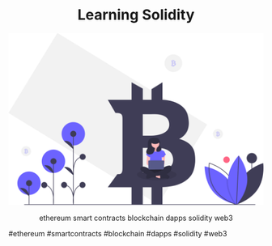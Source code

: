 # <center>Learning Solidity</center>

![](.\blockchain.svg)

<p align='center'>ethereum smart contracts blockchain dapps solidity web3</p>





#ethereum #smartcontracts #blockchain #dapps #solidity #web3